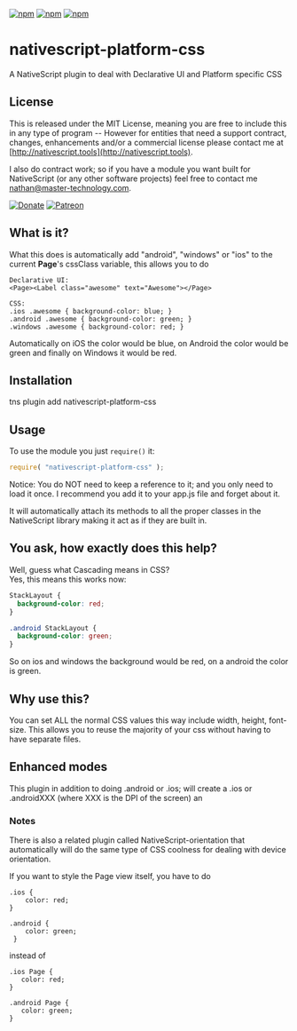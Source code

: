 [![npm](https://img.shields.io/npm/v/nativescript-platform-css.svg)](https://www.npmjs.com/package/nativescript-platform-css)
[![npm](https://img.shields.io/npm/l/nativescript-platform-css.svg)](https://www.npmjs.com/package/nativescript-platform-css)
[![npm](https://img.shields.io/npm/dt/nativescript-platform-css.svg?label=npm%20d%2fls)](https://www.npmjs.com/package/nativescript-platform-css)

# nativescript-platform-css
A NativeScript plugin to deal with Declarative UI and Platform specific CSS

## License

This is released under the MIT License, meaning you are free to include this in any type of program -- However for entities that need a support contract, changes, enhancements and/or a commercial license please contact me at [http://nativescript.tools](http://nativescript.tools).

I also do contract work; so if you have a module you want built for NativeScript (or any other software projects) feel free to contact me [nathan@master-technology.com](mailto://nathan@master-technology.com).

[![Donate](https://img.shields.io/badge/Donate-PayPal-brightgreen.svg?style=plastic)](https://www.paypal.com/cgi-bin/webscr?cmd=_donations&business=HN8DDMWVGBNQL&lc=US&item_name=Nathanael%20Anderson&item_number=nativescript%2dplatformcss&no_note=1&no_shipping=1&currency_code=USD&bn=PP%2dDonationsBF%3ax%3aNonHosted)
[![Patreon](https://img.shields.io/badge/Pledge-Patreon-brightgreen.svg?style=plastic)](https://www.patreon.com/NathanaelA)


## What is it?
What this does is automatically add "android", "windows" or "ios" to the current **Page**'s cssClass variable, this allows you to do

    Declarative UI:
    <Page><Label class="awesome" text="Awesome"></Page>

    CSS:
    .ios .awesome { background-color: blue; }
    .android .awesome { background-color: green; }
    .windows .awesome { background-color: red; }

Automatically on iOS the color would be blue, on Android the color would be green and finally on Windows it would be red.


## Installation 

tns plugin add nativescript-platform-css


## Usage

To use the module you just `require()` it:

```js
require( "nativescript-platform-css" );
```

Notice: You do NOT need to keep a reference to it; and you only need to load it once.   I recommend you add it to your app.js file and forget about it.

It will automatically attach its methods to all the proper classes in the NativeScript library making it act as if they are built in.


## You ask, how exactly does this help?
Well, guess what Cascading means in CSS?  
Yes, this means this works now: 

```css
StackLayout {
  background-color: red;
}

.android StackLayout {
  background-color: green;
}
```

So on ios and windows the background would be red, on a android the color is green.

## Why use this?
You can set ALL the normal CSS values this way include width, height, font-size.  This allows you to reuse the majority of your css without having to have separate files.

## Enhanced modes
This plugin in addition to doing .android or .ios; will create a .ios or .androidXXX (where XXX is the DPI of the screen) an



### Notes
There is also a related plugin called NativeScript-orientation that automatically will do the same type of CSS coolness for dealing with device orientation.

If you want to style the Page view itself, you have to do

```
.ios {
    color: red;
}

.android {
    color: green;
 }
 ```
 
 instead of 
 ```
.ios Page {
    color: red;
}

.android Page {
    color: green;
 }
 ```
